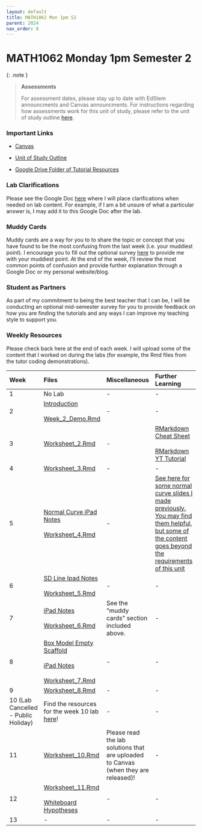 ```yaml
---
layout: default
title: MATH1062 Mon 1pm S2
parent: 2024
nav_order: 8
---
```


# MATH1062 Monday 1pm Semester 2

{: .note }
>**Assessments**
>
> For assessment dates, please stay up to date with EdStem announcments and Canvas announcments. For instructions regarding how assessments work for this unit of study, please refer to the unit of study outline [here](https://www.sydney.edu.au/units/MATH1062/2024-S2C-ND-CC).

### Important Links

- [Canvas](https://canvas.sydney.edu.au/courses/59770)

- [Unit of Study Outline](https://www.sydney.edu.au/units/MATH1062/2024-S2C-ND-CC)

- [Google Drive Folder of Tutorial Resources](https://drive.google.com/drive/u/0/folders/1lHtwgoJnaNIrSuXmIPiv2MsF8yqLzPOV)


### Lab Clarifications

Please see the Google Doc [here](https://docs.google.com/document/d/1RhbVNUqfxhfdOSwpqWNJe_3jScqPlKjFJ8-oaWXgjW8/edit?usp=sharing) where I will place clarifications when needed on lab content. For example, if I am a bit unsure of what a particular answer is, I may add it to this Google Doc after the lab.

### Muddy Cards

Muddy cards are a way for you to to share the topic or concept that you have found to be the most confusing from the last week (i.e. your muddiest point). I encourage you to fill out the optional survey [here](https://docs.google.com/forms/d/e/1FAIpQLScEcto_Q1xELdqNzJgmy0TK43GzOaGAhMzxfU3-y-5aTGKzTg/viewform?usp=sf_link) to provide me with your muddiest point. At the end of the week, I’ll review the most common points of confusion and provide further explanation through a Google Doc or my personal website/blog.

### Student as Partners

As part of my commitment to being the best teacher that I can be, I will be conducting an optional mid-semester survey for you to provide feedback on how you are finding the tutorials and any ways I can improve my teaching style to support you.

### Weekly Resources

Please check back here at the end of each week. I will upload some of the content that I worked on during the labs (for example, the Rmd files from the tutor coding demonstrations).

Week | Files | Miscellaneous | Further Learning |
:---|:---|:---|:---|
1 | No Lab | - | - |
2 | [Introduction](https://drive.google.com/file/d/1mAGp1WXpwMRevTNCJq64CD4H3Ag0INtc/view?usp=drive_link)<br><br>[Week_2_Demo.Rmd](https://drive.google.com/file/d/1rg7D1BS4SbTrDrIATd5TkGI110TmvQjL/view?usp=drive_link) | - | - |
3 | [Worksheet_2.Rmd](https://drive.google.com/file/d/183NrLDk13RWkCXhByPPg2ijwiSRmBBms/view?usp=drive_link) | - | [RMarkdown Cheat Sheet](https://www.rstudio.com/wp-content/uploads/2015/02/rmarkdown-cheatsheet.pdf)  <br><br>[RMarkdown YT Tutorial](https://www.youtube.com/watch?v=DNS7i2m4sB0)|
4 | [Worksheet_3.Rmd](https://drive.google.com/file/d/1bF6JKeHoOvJjU9QTxUFrh0blsLEobEXr/view?usp=drive_link) | - | - |
5 | [Normal Curve iPad Notes](https://drive.google.com/file/d/1AbjBepVKORVyjF36uxRzxUpNVonrvl80/view?usp=drive_link)<br><br>[Worksheet_4.Rmd](https://drive.google.com/file/d/1rJIhjmjkvcD74LSorkvnRZKFmb8slClH/view?usp=drive_link) | - | [See here for some normal curve slides I made previously. You may find them helpful, but some of the content goes beyond the requirements of this unit](https://drive.google.com/file/d/1d1z6PXf8S_LtYjrSpVPTlhCXBJZZ1E_U/view?usp=drive_link) |
6 | [SD Line Ipad Notes](https://drive.google.com/file/d/1u6wpsmlBqiPhumeOrt-Je1SEjbJ3jxFK/view?usp=drive_link)<br><br>[Worksheet_5.Rmd](https://drive.google.com/file/d/1nDaQgsPKgK-tiCy39Qd-NVJMJYfG_yxN/view?usp=drive_link) | - | - |
7 | [iPad Notes](https://drive.google.com/file/d/126odxQupozhD-3UWq0B6F5TfvJrJEc16/view?usp=drive_link)<br><br>[Worksheet_6.Rmd](https://drive.google.com/file/d/1BIIrHmGl4EyIKvZri59WfOGWY_YB-hvx/view?usp=drive_link) | See the "muddy cards" section included above. | - |
8 | [Box Model Empty Scaffold](https://drive.google.com/file/d/1A46VRIyASJGK6wFDR-O_WRSn3wq0ieII/view?usp=drive_link)<br><br>[iPad Notes](https://drive.google.com/file/d/1ZINg7t0Pp9bqy6FLZxuMMBR4V1Evl6X7/view?usp=drive_link)<br><br>[Worksheet_7.Rmd](https://drive.google.com/file/d/1a-AFQ2VxFg7l60elOBIKSjnDPGWIWU2c/view?usp=drive_link) | - | - |
9 | [Worksheet_8.Rmd](https://drive.google.com/file/d/1-X73Ott3ueIN25XDMintnfF2gPlSvFaV/view?usp=drive_link) | - | - |
10 (Lab Cancelled - Public Holiday)| Find the resources for the week 10 lab [here](https://tjelton.github.io/Elton-Teaching/MATH1062_Wed_12pm_2024.html)!| - | - |
11 | [Worksheet_10.Rmd](https://drive.google.com/file/d/1inMdulgNMz6Xghl_OlOmlOSEyV9q9Hj1/view?usp=drive_link) | Please read the lab solutions that are uploaded to Canvas (when they are released)! | - |
12 | [Worksheet_11.Rmd](https://drive.google.com/file/d/1ipSOsdi4DAJe_joFQ9UC0z5CAKu7V7Jp/view?usp=drive_link)<br><br>[Whiteboard Hypotheses](https://drive.google.com/file/d/1u_Gr1FqNGXPaL0RdI8-6XrNwmQn_Oiq-/view?usp=drive_link)| - | - |
13 | - | - | - |
